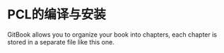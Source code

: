 # PCL的编译与安装

GitBook allows you to organize your book into chapters, each chapter is stored in a separate file like this one.
